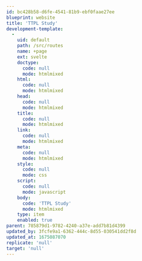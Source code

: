 ```yaml
---
id: bc428b58-d6fe-4541-81b9-ebf0faae27ee
blueprint: website
title: 'TTPL Study'
development-template:
  -
    uid: default
    path: /src/routes
    name: +page
    ext: svelte
    doctype:
      code: null
      mode: htmlmixed
    html:
      code: null
      mode: htmlmixed
    head:
      code: null
      mode: htmlmixed
    title:
      code: null
      mode: htmlmixed
    link:
      code: null
      mode: htmlmixed
    meta:
      code: null
      mode: htmlmixed
    style:
      code: null
      mode: css
    script:
      code: null
      mode: javascript
    body:
      code: 'TTPL Study'
      mode: htmlmixed
    type: item
    enabled: true
parent: 785879d1-9782-4240-a37e-add7b81d4399
updated_by: 3fcfe9a1-6362-444c-8d55-030541dd2f8d
updated_at: 1675087070
replicate: 'null'
target: 'null'
---
```

